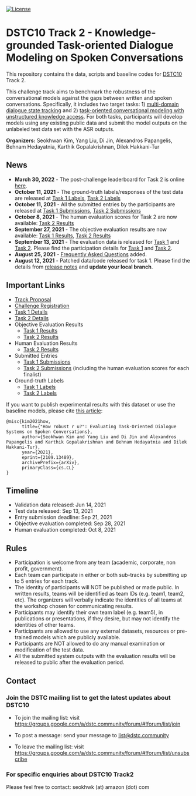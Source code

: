 [![License](https://img.shields.io/badge/License-Apache%202.0-blue.svg)](https://opensource.org/licenses/Apache-2.0)

# DSTC10 Track 2 - Knowledge-grounded Task-oriented Dialogue Modeling on Spoken Conversations

This repository contains the data, scripts and baseline codes for [DSTC10](https://dstc10.dstc.community/) Track 2.

This challenge track aims to benchmark the robustness of the conversational models against the gaps between written and spoken conversations.
Specifically, it includes two target tasks: 1) [multi-domain dialogue state tracking](task1/README.md) and 2) [task-oriented conversational modeling with unstructured knowledge access](task2/README.md).
For both tasks, participants will develop models using any existing public data and submit the model outputs on the unlabeled test data set with the ASR outputs.

**Organizers:** 
Seokhwan Kim, Yang Liu, Di Jin, Alexandros Papangelis, Behnam Hedayatnia, Karthik Gopalakrishnan, Dilek Hakkani-Tur

## News
* **March 30, 2022** - The post-challenge leaderboard for Task 2 is online [here](https://eval.ai/web/challenges/challenge-page/1663/overview).
* **October 11, 2021** - The ground-truth labels/responses of the test data are released at [Task 1 Labels](task1/data/test/labels.json), [Task 2 Labels](task2/data/test/labels.json)  
* **October 11, 2021** - All the submitted entries by the participants are released at [Task 1 Submissions](task1/results), [Task 2 Submissions](task2/results)
* **October 8, 2021** - The human evaluation scores for Task 2 are now available: [Task 2 Results](https://docs.google.com/spreadsheets/d/19XIj4m9z7_-uSBP8slTEm113VLrWCL5vXwKCL8EFs2U/edit?usp=sharing)
* **September 27, 2021** - The objective evaluation results are now available: [Task 1 Results](https://docs.google.com/spreadsheets/d/1SyOGA_WbfWmcSExFzrmVqKpu5lJS-4qLrHTgzHAIziU/edit?usp=sharing), [Task 2 Results](https://docs.google.com/spreadsheets/d/19XIj4m9z7_-uSBP8slTEm113VLrWCL5vXwKCL8EFs2U/edit?usp=sharing)
* **September 13, 2021** - The evaluation data is released for [Task 1](task1/data/test/logs.json) and [Task 2](task2/data/test/logs.json). Please find the participation details for [Task 1](task1/README.md#participation) and [Task 2](task2/README.md#participation).
* **August 25, 2021** - [Frequently Asked Questions](FAQ.md) added.
* **August 12, 2021** - Patched data/code released for task 1. Please find the details from [release notes](https://github.com/alexa/alexa-with-dstc10-track2-dataset/blob/main/release-notes.md#2021-08-10) and  **update your local branch**.


## Important Links
* [Track Proposal](https://drive.google.com/file/d/1JMK6EdD_QY2bR49wHhCaiFLPnGj-9Ztd/view)
* [Challenge Registration](https://forms.gle/Qigb3N3hGqpEgsuW8)
* [Task 1 Details](task1/README.md)
* [Task 2 Details](task2/README.md)
* Objective Evaluation Results
  * [Task 1 Results](https://docs.google.com/spreadsheets/d/1SyOGA_WbfWmcSExFzrmVqKpu5lJS-4qLrHTgzHAIziU/edit?usp=sharing)
  * [Task 2 Results](https://docs.google.com/spreadsheets/d/19XIj4m9z7_-uSBP8slTEm113VLrWCL5vXwKCL8EFs2U/edit?usp=sharing)
* Human Evaluation Results
  * [Task 2 Results](https://docs.google.com/spreadsheets/d/19XIj4m9z7_-uSBP8slTEm113VLrWCL5vXwKCL8EFs2U/edit?usp=sharing)
* Submitted Entries
  * [Task 1 Submissions](task1/results)
  * [Task 2 Submissions](task2/results) (including the human evaluation scores for each finalist)
* Ground-truth Labels
  * [Task 1 Labels](task1/data/test/labels.json)
  * [Task 2 Labels](task2/data/test/labels.json)  

If you want to publish experimental results with this dataset or use the baseline models, please cite [this article](https://arxiv.org/abs/2109.13489):
```
@misc{kim2021how,
      title={"How robust r u?": Evaluating Task-Oriented Dialogue Systems on Spoken Conversations}, 
      author={Seokhwan Kim and Yang Liu and Di Jin and Alexandros Papangelis and Karthik Gopalakrishnan and Behnam Hedayatnia and Dilek Hakkani-Tur},
      year={2021},
      eprint={2109.13489},
      archivePrefix={arXiv},
      primaryClass={cs.CL}
}
```

## Timeline
* Validation data released: Jun 14, 2021
* Test data released: Sep 13, 2021
* Entry submission deadline: Sep 21, 2021
* Objective evaluation completed: Sep 28, 2021
* Human evaluation completed: Oct 8, 2021

## Rules
* Participation is welcome from any team (academic, corporate, non profit, government).
* Each team can participate in either or both sub-tracks by submitting up to 5 entries for each track.
* The identity of participants will NOT be published or made public. In written results, teams will be identified as team IDs (e.g. team1, team2, etc). The organizers will verbally indicate the identities of all teams at the workshop chosen for communicating results.
* Participants may identify their own team label (e.g. team5), in publications or presentations, if they desire, but may not identify the identities of other teams.
* Participants are allowed to use any external datasets, resources or pre-trained models which are publicly available.
* Participants are NOT allowed to do any manual examination or modification of the test data.
* All the submitted system outputs with the evaluation results will be released to public after the evaluation period.

## Contact

### Join the DSTC mailing list to get the latest updates about DSTC10
* To join the mailing list: visit https://groups.google.com/a/dstc.community/forum/#!forum/list/join

* To post a message: send your message to list@dstc.community

* To leave the mailing list: visit https://groups.google.com/a/dstc.community/forum/#!forum/list/unsubscribe

### For specific enquiries about DSTC10 Track2

Please feel free to contact: seokhwk (at) amazon (dot) com
